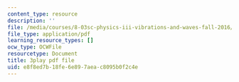 ```yaml
---
content_type: resource
description: ''
file: /media/courses/8-03sc-physics-iii-vibrations-and-waves-fall-2016/e8f8ed7b18fe6e897aeac8095b0f2c4e_SnNmbVH5DAM.pdf
file_type: application/pdf
learning_resource_types: []
ocw_type: OCWFile
resourcetype: Document
title: 3play pdf file
uid: e8f8ed7b-18fe-6e89-7aea-c8095b0f2c4e
---
```

